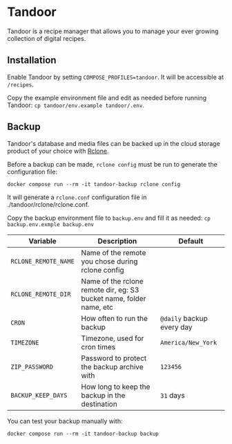 # Tandoor

Tandoor is a recipe manager that allows you to manage your ever growing collection of digital recipes.

## Installation

Enable Tandoor by setting `COMPOSE_PROFILES=tandoor`. It will be accessible at `/recipes`.

Copy the example environment file and edit as needed before running Tandoor: `cp tandoor/env.example tandoor/.env`.

## Backup

Tandoor's database and media files can be backed up in the cloud storage product of your choice with [Rclone](https://rclone.org/).

Before a backup can be made, `rclone config` must be run to generate the configuration file:

```shell
docker compose run --rm -it tandoor-backup rclone config
```

It will generate a `rclone.conf` configuration file in ./tandoor/rclone/rclone.conf.

Copy the backup environment file to `backup.env` and fill it as needed:
`cp backup.env.exmple backup.env`

| Variable             | Description                                                         | Default                   |
|----------------------|---------------------------------------------------------------------|---------------------------|
| `RCLONE_REMOTE_NAME` | Name of the remote you chose during rclone config                   |                           |
| `RCLONE_REMOTE_DIR`  | Name of the rclone remote dir, eg: S3 bucket name, folder name, etc |                           |
| `CRON`               | How often to run the backup                                         | `@daily` backup every day |
| `TIMEZONE`           | Timezone, used for cron times                                       | `America/New_York`        |
| `ZIP_PASSWORD`       | Password to protect the backup archive with                         | `123456`                  |
| `BACKUP_KEEP_DAYS`   | How long to keep the backup in the destination                      | `31` days                 |

You can test your backup manually with:

```shell
docker compose run --rm -it tandoor-backup backup
```
